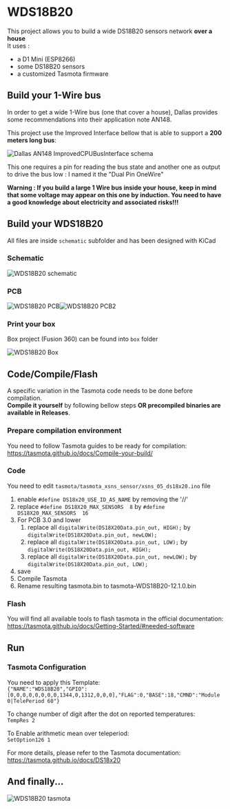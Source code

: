 # WDS18B20

This project allows you to build a wide DS18B20 sensors network **over a house**  
It uses : 
 - a D1 Mini (ESP8266)
 - some DS18B20 sensors
 - a customized Tasmota firmware


## Build your 1-Wire bus

In order to get a wide 1-Wire bus (one that cover a house), Dallas provides some recommendations into their application note AN148.

This project use the Improved Interface bellow that is able to support a **200 meters long bus**:

![Dallas AN148 ImprovedCPUBusInterface schema](img/AN148-ImprovedCPUBusInterface.jpg)

This one requires a pin for reading the bus state and another one as output to drive the bus low : I named it the "Dual Pin OneWire"

**Warning : If you build a large 1 Wire bus inside your house, keep in mind that some voltage may appear on this one by induction. You need to have a good knowledge about electricity and associated risks!!!**

## Build your WDS18B20

All files are inside `schematic` subfolder and has been designed with KiCad

### Schematic

![WDS18B20 schematic](img/schematic.jpg)

### PCB

![WDS18B20 PCB](img/pcb.png)![WDS18B20 PCB2](img/pcb2.png)

### Print your box

Box project (Fusion 360) can be found into `box` folder

![WDS18B20 Box](img/box.jpg)

## Code/Compile/Flash

A specific variation in the Tasmota code needs to be done before compilation.  
**Compile it yourself** by following bellow steps **OR precompiled binaries are available in Releases**.

### Prepare compilation environment

You need to follow Tasmota guides to be ready for compilation:  
https://tasmota.github.io/docs/Compile-your-build/

### Code

You need to edit `tasmota/tasmota_xsns_sensor/xsns_05_ds18x20.ino` file

1. enable `#define DS18x20_USE_ID_AS_NAME` by removing the '//' 
2. replace `#define DS18X20_MAX_SENSORS  8` by `#define DS18X20_MAX_SENSORS  16`
3. For PCB 3.0 and lower
   1. replace all `digitalWrite(DS18X20Data.pin_out, HIGH);` by `digitalWrite(DS18X20Data.pin_out, newLOW);`
   2. replace all `digitalWrite(DS18X20Data.pin_out, LOW);` by `digitalWrite(DS18X20Data.pin_out, HIGH);`
   3. replace all `digitalWrite(DS18X20Data.pin_out, newLOW);` by `digitalWrite(DS18X20Data.pin_out, LOW);`
4. save
5. Compile Tasmota
6. Rename resulting tasmota.bin to tasmota-WDS18B20-12.1.0.bin

### Flash

You will find all available tools to flash tasmota in the official documentation:  
https://tasmota.github.io/docs/Getting-Started/#needed-software

## Run

### Tasmota Configuration

You need to apply this Template:  
`{"NAME":"WDS18B20","GPIO":[0,0,0,0,0,0,0,0,1344,0,1312,0,0,0],"FLAG":0,"BASE":18,"CMND":"Module 0|TelePeriod 60"}`

To change number of digit after the dot on reported temperatures:  
`TempRes 2`

To Enable arithmetic mean over teleperiod:  
`SetOption126 1`

For more details, please refer to the Tasmota documentation:  
https://tasmota.github.io/docs/DS18x20

## And finally...

![WDS18B20 tasmota](img/tasmota.jpg)